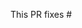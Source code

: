 <!-- Thank you for submitting a Pull Request. Please: 
* Read our Pull Request guidelines:
  https://github.com/Microsoft/vscode/wiki/How-to-Contribute#pull-requests.
* Associate an issue with the Pull Request.
* Ensure that the code is up-to-date with the `master` branch.
* Include a description of the proposed changes and how to test them. 
-->

This PR fixes #
